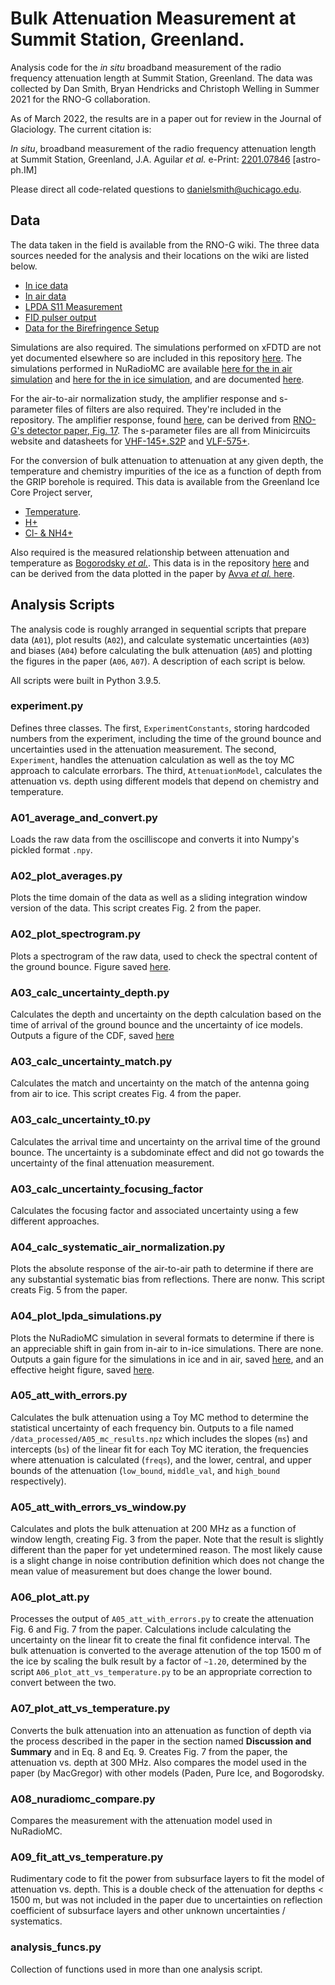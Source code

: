 # Bulk Attenuation Measurement at Summit Station, Greenland.

Analysis code for the *in situ* broadband measurement of the radio frequency attenuation length at Summit Station, Greenland. The data was collected by Dan Smith, Bryan Hendricks and Christoph Welling in Summer 2021 for the RNO-G collaboration.

As of March 2022, the results are in a paper out for review in the Journal of Glaciology. The current citation is:

*In situ*, broadband measurement of the radio frequency attenuation length at Summit Station, Greenland, J.A. Aguilar *et al.* e-Print: [2201.07846](https://arxiv.org/abs/2201.07846) [astro-ph.IM]

Please direct all code-related questions to [danielsmith@uchicago.edu](mailto:danielsmith@uchicago.edu).

## Data

The data taken in the field is available from the RNO-G wiki. The three data sources needed for the analysis and their locations on the wiki are listed below. 

* [In ice data](https://radio.uchicago.edu/wiki/images/0/04/Groundbounce_in_ice_data_2021_08_02.zip)
* [In air data](https://radio.uchicago.edu/wiki/images/f/fd/Groundbounce_in_air_data_46dB_2021_08_02.zip)
* [LPDA S11 Measurement](https://radio.uchicago.edu/wiki/images/2/28/LPDA_Summit_Measurements.zip)
* [FID pulser output](https://radio.uchicago.edu/wiki/images/d/da/Groundbounce_fid_pulser_after_sick_72db.zip)
* [Data for the Birefringence Setup](https://radio.uchicago.edu/wiki/images/5/5c/Biref_run1_0deg.zip)

Simulations are also required. The simulations performed on xFDTD are not yet documented elsewhere so are included in this repository [here](data_simulated/lpda_xfdtd_sims/). The simulations performed in NuRadioMC are available [here for the in air simulation](http://arianna.ps.uci.edu/~arianna/data/AntennaModels/createLPDA_100MHz_InfAir/) and [here for the in ice simulation](http://arianna.ps.uci.edu/~arianna/data/AntennaModels/createLPDA_100MHz_InfFirn_n1.4/), and are documented [here](https://github.com/nu-radio/NuRadioReco/wiki/Antenna-models). 

For the air-to-air normalization study, the amplifier response and s-parameter files of filters are also required. They're included in the repository. The amplifier response, found [here](data_raw/amp_board_v3.txt), can be derived from [RNO-G's detector paper, Fig. 17](https://arxiv.org/pdf/2010.12279.pdf). The s-parameter files are all from Minicircuits website and datasheets for [VHF-145+.S2P](https://www.minicircuits.com/pdfs/VHF-145+.pdf) and [VLF-575+](https://www.mouser.com/datasheet/2/1030/VLF-575-1701652.pdf). 

For the conversion of bulk attenuation to attenuation at any given depth, the temperature and chemistry impurities of the ice as a function of depth from the GRIP borehole is required. This data is available from the Greenland Ice Core Project server,

* [Temperature](ftp://ftp.ncdc.noaa.gov/pub/data/paleo/icecore/greenland/summit/grip/physical/griptemp.txt).
* [H+](ftp://ftp.ncdc.noaa.gov/pub/data/paleo/icecore/greenland/summit/grip/ecm/gripdep.txt)
* [Cl- & NH4+](ftp://ftp.ncdc.noaa.gov/pub/data/paleo/icecore/greenland/summit/grip/chem/gripion.txt)

Also required is the measured relationship between attenuation and temperature as [Bogorodsky *et al.*](https://doi.org/10.1007/978-94-009-5275-1). This data is in the repository [here](data_raw/measured_att_vs_temp.txt) and can be derived from the data plotted in the paper by [Avva *et al.* here](https://arxiv.org/pdf/1409.5413.pdf).

## Analysis Scripts

The analysis code is roughly arranged in sequential scripts that prepare data (`A01`), plot results (`A02`), and calculate systematic uncertainties (`A03`) and biases (`A04`) before calculating the bulk attenuation (`A05`) and plotting the figures in the paper (`A06`, `A07`). A description of each script is below.

All scripts were built in Python 3.9.5.

### experiment.py

Defines three classes. The first, `ExperimentConstants`, storing hardcoded numbers from the experiment, including the time of the ground bounce and uncertainties used in the attenuation measurement. The second, `Experiment`, handles the attenuation calculation as well as the toy MC approach to calculate errorbars. The third, `AttenuationModel`, calculates the attenuation vs. depth using different models that depend on chemistry and temperature. 

### A01_average_and_convert.py

Loads the raw data from the oscilliscope and converts it into Numpy's pickled format `.npy`.

### A02_plot_averages.py

Plots the time domain of the data as well as a sliding integration window version of the data. This script creates Fig. 2 from the paper. 

### A02_plot_spectrogram.py

Plots a spectrogram of the raw data, used to check the spectral content of the ground bounce. Figure saved [here](./plots/A02_plot_spectrogram.png).

### A03_calc_uncertainty_depth.py

Calculates the depth and uncertainty on the depth calculation based on the time of arrival of the ground bounce and the uncertainty of ice models. Outputs a figure of the CDF, saved [here](./plots/A04_calc_uncertainty_plots_time_to_depth.png)

### A03_calc_uncertainty_match.py

Calculates the match and uncertainty on the match of the antenna going from air to ice. This script creates Fig. 4 from the paper.

### A03_calc_uncertainty_t0.py

Calculates the arrival time and uncertainty on the arrival time of the ground bounce. The uncertainty is a subdominate effect and did not go towards the uncertainty of the final attenuation measurement.

### A03_calc_uncertainty_focusing_factor

Calculates the focusing factor and associated uncertainty using a few different approaches.

### A04_calc_systematic_air_normalization.py

Plots the absolute response of the air-to-air path to determine if there are any substantial systematic bias from reflections. There are nonw. This script creats Fig. 5 from the paper. 

### A04_plot_lpda_simulations.py

Plots the NuRadioMC simulation in several formats to determine if there is an appreciable shift in gain from in-air to in-ice simulations. There are none. Outputs a gain figure for the simulations in ice and in air, saved [here](./plots/A04_gain_ice_vs_air.png), and an effective height figure, saved [here](./plots/A04_effective_height_ice_vs_air.png).

### A05_att_with_errors.py

Calculates the bulk attenuation using a Toy MC method to determine the statistical uncertainty of each frequency bin. Outputs to a file named `/data_processed/A05_mc_results.npz` which includes the slopes (`ms`) and intercepts (`bs`) of the linear fit for each Toy MC iteration, the frequencies where attenuation is calculated (`freqs`), and the lower, central, and upper bounds of the attenuation (`low_bound`, `middle_val`, and `high_bound` respectively). 

### A05_att_with_errors_vs_window.py

Calculates and plots the bulk attenuation at 200 MHz as a function of window length, creating Fig. 3 from the paper. Note that the result is slightly different than the paper for yet undetermined reason. The most likely cause is a slight change in noise contribution definition which does not change the mean value of measurement but does change the lower bound. 

### A06_plot_att.py

Processes the output of `A05_att_with_errors.py` to create the attenuation Fig. 6 and Fig. 7 from the paper. Calculations include calculating the uncertainty on the linear fit to create the final fit confidence interval. The bulk attenuation is converted to the average attenution of the top 1500 m of the ice by scaling the bulk result by a factor of `~1.20`, determined by the script `A06_plot_att_vs_temperature.py` to be an appropriate correction to convert between the two. 

### A07_plot_att_vs_temperature.py

Converts the bulk attenuation into an attenuation as function of depth via the process described in the paper in the section named **Discussion and Summary** and in Eq. 8 and Eq. 9. Creates Fig. 7 from the paper, the attenuation vs. depth at 300 MHz. Also compares the model used in the paper (by MacGregor) with other models (Paden, Pure Ice, and Bogorodsky.

### A08_nuradiomc_compare.py

Compares the measurement with the attenuation model used in NuRadioMC.

### A09_fit_att_vs_temperature.py

Rudimentary code to fit the power from subsurface layers to fit the model of attenuation vs. depth. This is a double check of the attenuation for depths < 1500 m, but was not included in the paper due to uncertainties on reflection coefficient of subsurface layers and other unknown uncertainties / systematics.

### analysis_funcs.py

Collection of functions used in more than one analysis script. 